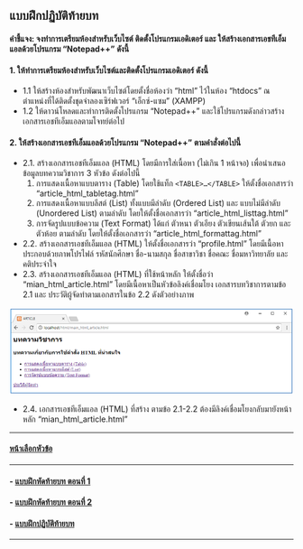 ## แบบฝึกปฏิบัติท้ายบท
#### คำชี้แจง: จงทำการเตรียมห้องสำหรับเว็บไซต์  ติดตั้งโปรแกรมเอดิเตอร์ และ ให้สร้างเอกสารเอชทีเอ็มแอลด้วยโปรแกรม “Notepad++” ดังนี้

#### 1.	ให้ทำการเตรียมห้องสำหรับเว็บไซต์และติดตั้งโปรแกรมเอดิเตอร์ ดังนี้
* 1.1	ให้สร้างห้องสำหรับพัฒนาเว็บไซต์โดยตั้งชื่อห้องว่า “html” ไว้ในห้อง “htdocs” ณ ตำแหน่งที่ได้ติดตั้งชุดจำลองเซิร์ฟเวอร์ “เอ็กซ์-แซม” (XAMPP)
* 1.2	ให้ดาวน์โหลดและทำการติดตั้งโปรแกรม “Notepad++” และใช้โปรแกรมดังกล่าวสร้างเอกสารเอชทีเอ็มแอลตามโจทย์ต่อไป
#### 2.	ให้สร้างเอกสารเอชทีเอ็มแอลด้วยโปรแกรม “Notepad++” ตามคำสั่งต่อไปนี้
* 2.1. สร้างเอกสารเอชทีเอ็มแอล (HTML) โดยมีการใส่เนื้อหา (ไม่เกิน 1 หน้าจอ) เพื่อนำเสนอข้อมูลบทความวิชาการ 3 หัวข้อ ดังต่อไปนี้ 
    1. การแสดงเนื้อหาแบบตาราง (Table) โดยใช้แท็ก ```<TABLE>…</TABLE>``` ให้ตั้งชื่อเอกสารว่า “article_html_tabletag.html”
    2. การแสดงเนื้อหาแบบลีสต์ (List) ทั้งแบบมีลำดับ (Ordered List) และ แบบไม่มีลำดับ (Unordered List) ตามลำดับ โดยให้ตั้งชื่อเอกสารว่า “article_html_listtag.html”
    3. การจัดรูปแบบข้อความ (Text Format) ได้แก่ ตัวหนา ตัวเอียง ตัวเขียนเส้นใต้ ตัวยก และ ตัวห้อย ตามลำดับ โดยให้ตั้งชื่อเอกสารว่า “article_html_formattag.html”
* 2.2. สร้างเอกสารเอชทีเอ็มแอล (HTML) ให้ตั้งชื่อเอกสารว่า “profile.html” โดยมีเนื้อหาประกอบด้วยภาพโปรไฟล์ รหัสนักศึกษา ชื่อ-นามสกุล ชื่อสาขาวิชา ชื่อคณะ ชื่อมหาวิทยาลัย และ คติประจำใจ
* 2.3. สร้างเอกสารเอชทีเอ็มแอล (HTML) ที่ใช้หน้าหลัก ให้ตั้งชื่อว่า “mian_html_article.html” โดยมีเนื้อหาเป็นหัวข้อลิงค์เชื่อมโยง เอกสารบทวิชาการตามข้อ 2.1 และ ประวัติผู้จัดทำตามเอกสารในข้อ 2.2 ดังตัวอย่างภาพ

<img src=img/ch02_18.png>

* 2.4. เอกสารเอชทีเอ็มแอล (HTML) ที่สร้าง ตามข้อ 2.1-2.2 ต้องมีลิงค์เชื่อมโยงกลับมายังหน้าหลัก “mian_html_article.html”

---
#### [หน้าเลือกหัวข้อ](README.md)
---
#### - [แบบฝึกหัดท้ายบท ตอนที่ 1](0230.md)
#### - [แบบฝึกหัดท้ายบท ตอนที่ 2](0250.md)
#### - [แบบฝึกปฏิบัติท้ายบท](0270.md)
---